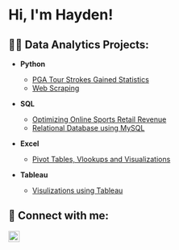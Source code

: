 <h1>Hi, I'm Hayden! </h1>

<h2>👨‍💻 Data Analytics Projects:</h2>

- <b>Python</b>
  - [PGA Tour Strokes Gained Statistics](https://github.com/hayden-sutter/Pandas-Data-Visulization)
  - [Web Scraping](https://github.com/hayden-sutter/Web-Scraping)
 
- <b>SQL</b>
  - [Optimizing Online Sports Retail Revenue](https://github.com/hayden-sutter/SQL-Analysis)
  - [Relational Database using MySQL](https://github.com/hayden-sutter/SQL)

- <b>Excel</b>
  - [Pivot Tables, Vlookups and Visualizations](https://github.com/hayden-sutter/Excel)
 
- <b>Tableau</b>
  - [Visulizations using Tableau](https://github.com/hayden-sutter/Tableau)


<h2> 🤳 Connect with me:</h2>

[<img align="left" alt="JoshMadakor | LinkedIn" width="22px" src="https://cdn.jsdelivr.net/npm/simple-icons@v3/icons/linkedin.svg" />][linkedin]

[linkedin]: https://www.linkedin.com/in/hayden-sutter

<!--
**joshmadakor1/joshmadakor1** is a ✨ _special_ ✨ repository because its `README.md` (this file) appears on your GitHub profile.

Here are some ideas to get you started:

- 🔭 I’m currently working on ...
- 🌱 I’m currently learning ...
- 👯 I’m looking to collaborate on ...
- 🤔 I’m looking for help with ...
- 💬 Ask me about ...
- 📫 How to reach me: ...
- 😄 Pronouns: ...
- ⚡ Fun fact: ...
-->
